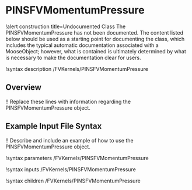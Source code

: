 # PINSFVMomentumPressure

!alert construction title=Undocumented Class
The PINSFVMomentumPressure has not been documented. The content listed below should be used as a starting point for
documenting the class, which includes the typical automatic documentation associated with a
MooseObject; however, what is contained is ultimately determined by what is necessary to make the
documentation clear for users.

!syntax description /FVKernels/PINSFVMomentumPressure

## Overview

!! Replace these lines with information regarding the PINSFVMomentumPressure object.

## Example Input File Syntax

!! Describe and include an example of how to use the PINSFVMomentumPressure object.

!syntax parameters /FVKernels/PINSFVMomentumPressure

!syntax inputs /FVKernels/PINSFVMomentumPressure

!syntax children /FVKernels/PINSFVMomentumPressure
